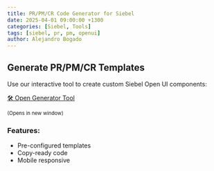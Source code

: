 ```yaml
---
title: PR/PM/CR Code Generator for Siebel
date: 2025-04-01 09:00:00 +1300
categories: [Siebel, Tools]
tags: [siebel, pr, pm, openui]
author: Alejandro Bogado
---
```


## Generate PR/PM/CR Templates

Use our interactive tool to create custom Siebel Open UI components:


<div class="text-center">
   <a href="/PR-PM-Generator.html" 
      target="_blank"
      class="btn btn-lg btn-primary">
      🛠️ Open Generator Tool
   </a>
   
   <small class="text-muted">(Opens in new window)</small>
</div>

### Features:
- Pre-configured templates
- Copy-ready code
- Mobile responsive
